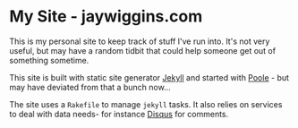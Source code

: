 # My Site - jaywiggins.com

This is my personal site to keep track of stuff I've run into. It's not very useful, but may have a random tidbit that could help someone get out of something sometime.

This site is built with static site generator [Jekyll](http://jekyllrb.com) and started with [Poole](http://getpoole.com) - but may have deviated from that a bunch now...

The site uses a <code>Rakefile</code> to manage <code>jekyll</code> tasks. It also relies on services to deal with data needs- for instance [Disqus](http://disqus.com) for comments.
